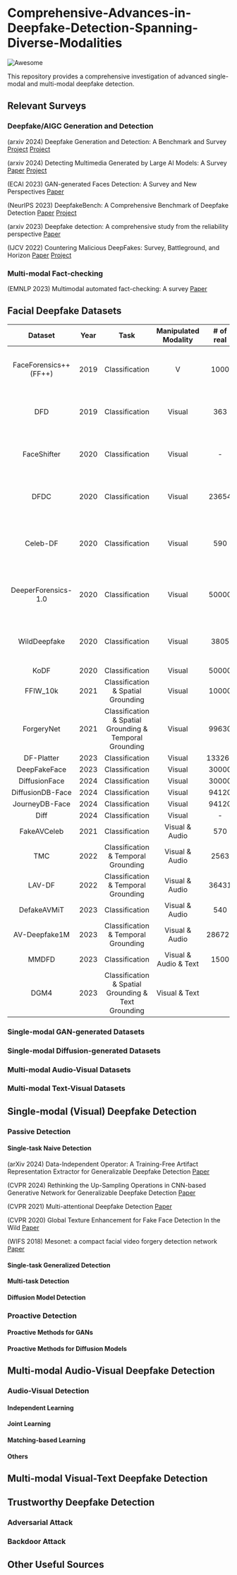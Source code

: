 # Comprehensive-Advances-in-Deepfake-Detection-Spanning-Diverse-Modalities

![Awesome](https://awesome.re/badge.svg)

This repository provides a comprehensive investigation of advanced single-modal and multi-modal deepfake detection.

## Relevant Surveys

### Deepfake/AIGC Generation and Detection
(arxiv 2024) Deepfake Generation and Detection: A Benchmark and Survey [Project](https://arxiv.org/abs/2403.17881) [Project](https://github.com/flyingby/Awesome-Deepfake-Generation-and-Detection)

(arxiv 2024) Detecting Multimedia Generated by Large AI Models: A Survey [Paper](https://arxiv.org/abs/2402.00045) [Project](https://github.com/Purdue-M2/Detect-LAIM-generated-Multimedia-Survey)

(ECAI 2023) GAN-generated Faces Detection: A Survey and New Perspectives [Paper](https://arxiv.org/abs/2202.07145)

(NeurIPS 2023) DeepfakeBench: A Comprehensive Benchmark of Deepfake Detection [Paper](https://arxiv.org/abs/2307.01426) [Project](https://github.com/SCLBD/DeepfakeBench)

(arxiv 2023) Deepfake detection: A comprehensive study from the reliability perspective [Paper](https://arxiv.org/abs/2211.10881)

(IJCV 2022) Countering Malicious DeepFakes: Survey, Battleground, and Horizon [Paper](https://arxiv.org/abs/2103.00218) [Project](https://www.xujuefei.com/dfsurvey)

### Multi-modal Fact-checking
(EMNLP 2023) Multimodal automated fact-checking: A survey [Paper](https://arxiv.org/abs/2305.13507)

## Facial Deepfake Datasets

|Dataset|Year|Task|Manipulated Modality|\# of real |\# of fake|Paper|Link|
|:-:|:-:|:-:|:-:|:-:|:-:|-|-|
|FaceForensics++(FF++)|2019|Classification|V|1000|4000|[FaceForensics++: Learning to Detect Manipulated Facial Images](https://arxiv.org/abs/1901.08971)|[Link](https://github.com/ondyari/FaceForensics)|
|DFD|2019|Classification|Visual|363|3068|[Contributing data to deepfake detection research](https://blog.research.google/2019/09/contributing-datato-deepfake-detection.html)|[Link](https://github.com/ondyari/FaceForensics)|
|FaceShifter|2020|Classification|Visual|-|1000|[FaceShifter: Towards High Fidelity And Occlusion Aware Face Swapping](https://arxiv.org/abs/1912.13457)|[Link](https://github.com/ondyari/FaceForensics)|
|DFDC|2020|Classification|Visual|23654|104500|[The DeepFake Detection Challenge (DFDC) Dataset](https://arxiv.org/abs/2006.07397)|[Link](https://ai.meta.com/datasets/dfdc/)|
|Celeb-DF|2020|Classification|Visual|590|5639|[Celeb-df: A large-scale challenging dataset for deepfake forensics](https://arxiv.org/abs/1909.12962)|[Link](https://github.com/yuezunli/celeb-deepfakeforensics)|
|DeeperForensics-1.0|2020|Classification|Visual|50000|10000|[DeeperForensics-1.0: A Large-Scale Dataset for Real-World Face Forgery Detection](https://www.arxiv.org/abs/2001.03024)|[Link](https://github.com/EndlessSora/DeeperForensics-1.0)|
|WildDeepfake|2020|Classification|Visual|3805|3509|[WildDeepfake: A Challenging Real-World Dataset for Deepfake Detection](https://dl.acm.org/doi/10.1145/3394171.3413769)|[Link](https://github.com/deepfakeinthewild/deepfake-in-the-wild)|
|KoDF|2020|Classification|Visual|50000|10000|||
|FFIW_10k|2021|Classification & Spatial Grounding|Visual|10000|10000|||
|ForgeryNet|2021|Classification & Spatial Grounding & Temporal Grounding|Visual|99630|121617|||
|DF-Platter|2023|Classification|Visual|133260|132496|||
|DeepFakeFace|2023|Classification|Visual|30000|90000|||
|DiffusionFace|2024|Classification|Visual|30000|600000|||
|DiffusionDB-Face|2024|Classification|Visual|94120|24794|||
|JourneyDB-Face|2024|Classification|Visual|94120|87833|||
|Diff|2024|Classification|Visual|-|500000|||
|FakeAVCeleb|2021|Classification|Visual & Audio|570|25000+|||
|TMC|2022|Classification & Temporal Grounding|Visual & Audio|2563|4380|||
|LAV-DF|2022|Classification & Temporal Grounding|Visual & Audio|36431|99873|||
|DefakeAVMiT|2023|Classification|Visual & Audio|540|6480|||
|AV-Deepfake1M|2023|Classification & Temporal Grounding|Visual & Audio|286721|860039|||
|MMDFD|2023|Classification|Visual & Audio & Text|1500|5000||-|
|DGM4|2023|Classification & Spatial Grounding & Text Grounding|Visual & Text|||||
### Single-modal GAN-generated Datasets

### Single-modal Diffusion-generated Datasets

### Multi-modal Audio-Visual Datasets

### Multi-modal Text-Visual Datasets

## Single-modal (Visual) Deepfake Detection
### Passive Detection
#### Single-task Naive Detection
(arXiv 2024) Data-Independent Operator: A Training-Free Artifact Representation Extractor for Generalizable Deepfake Detection [Paper](https://arxiv.org/abs/2403.06803)

(CVPR 2024) Rethinking the Up-Sampling Operations in CNN-based Generative Network for Generalizable Deepfake Detection [Paper](https://arxiv.org/pdf/2312.10461)

(CVPR 2021) Multi-attentional Deepfake Detection [Paper](https://openaccess.thecvf.com/content/CVPR2021/papers/Zhao_Multi-Attentional_Deepfake_Detection_CVPR_2021_paper.pdf) 

(CVPR 2020) Global Texture Enhancement for Fake Face Detection In the Wild [Paper](https://openaccess.thecvf.com/content_CVPR_2020/papers/Liu_Global_Texture_Enhancement_for_Fake_Face_Detection_in_the_Wild_CVPR_2020_paper.pdf)

(WIFS 2018) Mesonet: a compact facial video forgery detection network [Paper](https://ieeexplore.ieee.org/document/8630761/)




#### Single-task Generalized Detection
#### Multi-task Detection
#### Diffusion Model Detection

### Proactive Detection
#### Proactive Methods for GANs
#### Proactive Methods for Diffusion Models

## Multi-modal Audio-Visual Deepfake Detection
### Audio-Visual Detection
#### Independent Learning
#### Joint Learning
#### Matching-based Learning
#### Others

## Multi-modal Visual-Text Deepfake Detection

## Trustworthy Deepfake Detection
### Adversarial Attack
### Backdoor Attack

## Other Useful Sources



